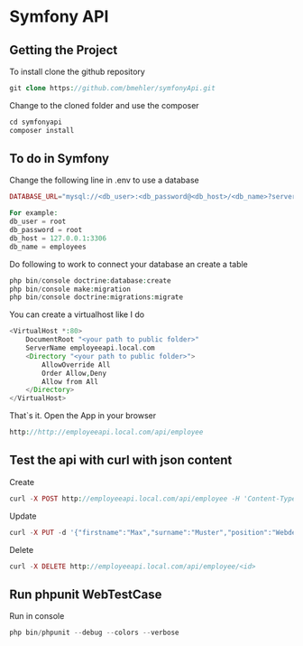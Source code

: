 # Symfony API

## Getting the Project

To install clone the github repository

```php
git clone https://github.com/bmehler/symfonyApi.git
```

Change to the cloned folder and use the composer

```php
cd symfonyapi
composer install
```

## To do in Symfony

Change the following line in .env to use a database

```php
DATABASE_URL="mysql://<db_user>:<db_password@<db_host>/<db_name>?serverVersion=5.7"

For example:
db_user = root
db_password = root
db_host = 127.0.0.1:3306
db_name = employees
```
Do following to work to connect your database an create a table

```php
php bin/console doctrine:database:create
php bin/console make:migration
php bin/console doctrine:migrations:migrate
```

You can create a virtualhost like I do
```php
<VirtualHost *:80>
    DocumentRoot "<your path to public folder>"
    ServerName employeeapi.local.com
    <Directory "<your path to public folder>">
        AllowOverride All
        Order Allow,Deny
        Allow from All
    </Directory>
</VirtualHost>
```

That`s it. Open the App in your browser
```php
http://http://employeeapi.local.com/api/employee
```

## Test the api with curl with json content

Create
```php
curl -X POST http://employeeapi.local.com/api/employee -H 'Content-Type: application/json' -d '{"firstname":"Max","surname":"Muster","position":"Webdeveloper", "salary":3000}'
```

Update
```php
curl -X PUT -d '{"firstname":"Max","surname":"Muster","position":"Webdeveloper", "salary":3000}' employeeapi.local.com/api/employee/<id>
```

Delete
```php
curl -X DELETE http://employeeapi.local.com/api/employee/<id>
```

## Run phpunit WebTestCase

Run in console

```php
php bin/phpunit --debug --colors --verbose 
```